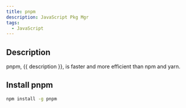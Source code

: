 ```yaml
---
title: pnpm
description: JavaScript Pkg Mgr
tags:
  - JavaScript
---
```


## Description

pnpm, {{ description }}, is faster and more efficient than npm and yarn.

## Install pnpm

```bash title="Install pnpm Globally"
npm install -g pnpm
```
